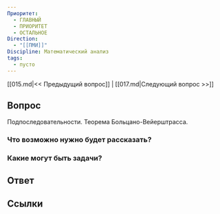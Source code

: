 ```yaml
---
Приоритет:
  - ГЛАВНЫЙ
  - ПРИОРИТЕТ
  - ОСТАЛЬНОЕ
Direction:
  - "[[ПМИ]]" 
Discipline: Математический анализ 
tags:
  - пусто
---
```

[[015.md|<< Предыдущий вопрос]] | [[017.md|Следующий вопрос >>]]
## Вопрос

Подпоследовательности. Теорема Больцано-Вейерштрасса.

### Что возможно нужно будет рассказать?

### Какие могут быть задачи?

## Ответ

## Ссылки
